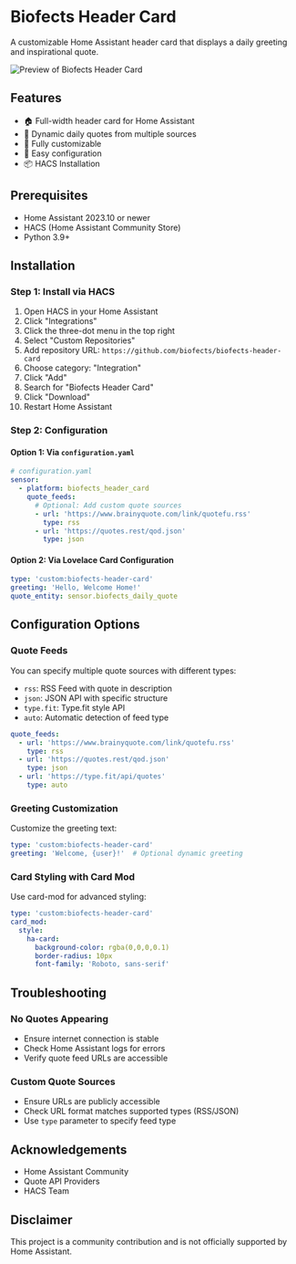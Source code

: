 # Biofects Header Card

A customizable Home Assistant header card that displays a daily greeting and inspirational quote.

![Preview of Biofects Header Card](https://placeholder.image/screenshot.png)

## Features

- 🏠 Full-width header card for Home Assistant
- 💬 Dynamic daily quotes from multiple sources
- 🎨 Fully customizable
- 🔧 Easy configuration
- 📦 HACS Installation

## Prerequisites

- Home Assistant 2023.10 or newer
- HACS (Home Assistant Community Store)
- Python 3.9+

## Installation

### Step 1: Install via HACS

1. Open HACS in your Home Assistant
2. Click "Integrations"
3. Click the three-dot menu in the top right
4. Select "Custom Repositories"
5. Add repository URL: `https://github.com/biofects/biofects-header-card`
6. Choose category: "Integration"
7. Click "Add"
8. Search for "Biofects Header Card"
9. Click "Download"
10. Restart Home Assistant

### Step 2: Configuration

#### Option 1: Via `configuration.yaml`

```yaml
# configuration.yaml
sensor:
  - platform: biofects_header_card
    quote_feeds:
      # Optional: Add custom quote sources
      - url: 'https://www.brainyquote.com/link/quotefu.rss'
        type: rss
      - url: 'https://quotes.rest/qod.json'
        type: json
```

#### Option 2: Via Lovelace Card Configuration

```yaml
type: 'custom:biofects-header-card'
greeting: 'Hello, Welcome Home!'
quote_entity: sensor.biofects_daily_quote
```

## Configuration Options

### Quote Feeds

You can specify multiple quote sources with different types:

- `rss`: RSS Feed with quote in description
- `json`: JSON API with specific structure
- `type.fit`: Type.fit style API
- `auto`: Automatic detection of feed type

```yaml
quote_feeds:
  - url: 'https://www.brainyquote.com/link/quotefu.rss'
    type: rss
  - url: 'https://quotes.rest/qod.json'
    type: json
  - url: 'https://type.fit/api/quotes'
    type: auto
```

### Greeting Customization

Customize the greeting text:

```yaml
type: 'custom:biofects-header-card'
greeting: 'Welcome, {user}!'  # Optional dynamic greeting
```

### Card Styling with Card Mod

Use card-mod for advanced styling:

```yaml
type: 'custom:biofects-header-card'
card_mod:
  style:
    ha-card:
      background-color: rgba(0,0,0,0.1)
      border-radius: 10px
      font-family: 'Roboto, sans-serif'
```

## Troubleshooting

### No Quotes Appearing
- Ensure internet connection is stable
- Check Home Assistant logs for errors
- Verify quote feed URLs are accessible

### Custom Quote Sources
- Ensure URLs are publicly accessible
- Check URL format matches supported types (RSS/JSON)
- Use `type` parameter to specify feed type

## Acknowledgements

- Home Assistant Community
- Quote API Providers
- HACS Team

## Disclaimer

This project is a community contribution and is not officially supported by Home Assistant.

